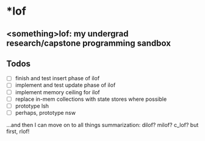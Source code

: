# \*lof
\<something\>lof: my undergrad research/capstone programming sandbox
----------------
## Todos

- [ ] finish and test insert phase of ilof
- [ ] implement and test update phase of ilof
- [ ] implement memory ceiling for ilof
- [ ] replace in-mem collections with state stores where possible
- [ ] prototype lsh
- [ ] perhaps, prototype nsw

...and then I can move on to all things summarization: dilof? milof? c_lof? but first, rlof!
